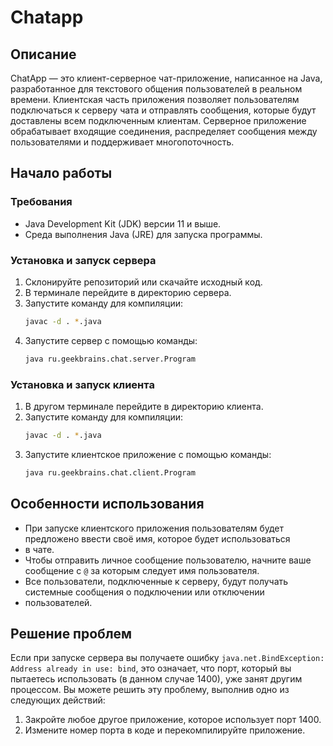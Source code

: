 # Chatapp

## Описание

ChatApp — это клиент-серверное чат-приложение, написанное на Java, 
разработанное для текстового общения пользователей в реальном времени. 
Клиентская часть приложения позволяет пользователям подключаться к серверу чата и отправлять сообщения, 
которые будут доставлены всем подключенным клиентам. Серверное приложение обрабатывает входящие соединения, 
распределяет сообщения между пользователями и поддерживает многопоточность.

## Начало работы

### Требования

- Java Development Kit (JDK) версии 11 и выше.
- Среда выполнения Java (JRE) для запуска программы.

### Установка и запуск сервера

1. Склонируйте репозиторий или скачайте исходный код.
2. В терминале перейдите в директорию сервера.
3. Запустите команду для компиляции:
   ```sh
   javac -d . *.java
   ```
4. Запустите сервер с помощью команды:
   ```sh
   java ru.geekbrains.chat.server.Program
   ```

### Установка и запуск клиента

1. В другом терминале перейдите в директорию клиента.
2. Запустите команду для компиляции:
   ```sh
   javac -d . *.java
   ```
3. Запустите клиентское приложение с помощью команды:
   ```sh
   java ru.geekbrains.chat.client.Program
   ```

## Особенности использования

- При запуске клиентского приложения пользователям будет предложено ввести своё имя, которое будет использоваться 
- в чате.
- Чтобы отправить личное сообщение пользователю, начните ваше сообщение с `@` за которым следует имя пользователя.
- Все пользователи, подключенные к серверу, будут получать системные сообщения о подключении или отключении 
- пользователей.

## Решение проблем

Если при запуске сервера вы получаете ошибку `java.net.BindException: Address already in use: bind`, 
это означает, что порт, который вы пытаетесь использовать (в данном случае 1400), уже занят другим процессом. 
Вы можете решить эту проблему, выполнив одно из следующих действий:
1. Закройте любое другое приложение, которое использует порт 1400.
2. Измените номер порта в коде и перекомпилируйте приложение.

